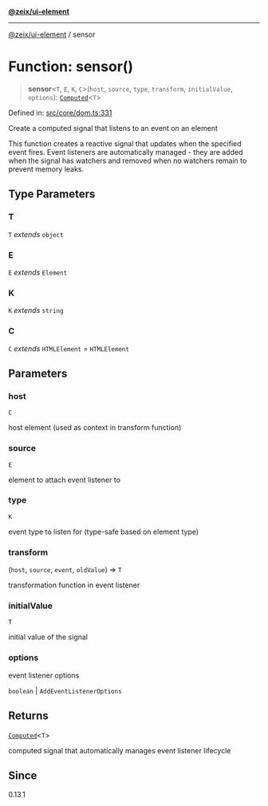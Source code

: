 [**@zeix/ui-element**](../README.md)

***

[@zeix/ui-element](../globals.md) / sensor

# Function: sensor()

> **sensor**\<`T`, `E`, `K`, `C`\>(`host`, `source`, `type`, `transform`, `initialValue`, `options`): [`Computed`](../type-aliases/Computed.md)\<`T`\>

Defined in: [src/core/dom.ts:331](https://github.com/zeixcom/ui-element/blob/051e9e1bc23b455abad71bf33880530a33e32030/src/core/dom.ts#L331)

Create a computed signal that listens to an event on an element

This function creates a reactive signal that updates when the specified event fires.
Event listeners are automatically managed - they are added when the signal has watchers
and removed when no watchers remain to prevent memory leaks.

## Type Parameters

### T

`T` *extends* `object`

### E

`E` *extends* `Element`

### K

`K` *extends* `string`

### C

`C` *extends* `HTMLElement` = `HTMLElement`

## Parameters

### host

`C`

host element (used as context in transform function)

### source

`E`

element to attach event listener to

### type

`K`

event type to listen for (type-safe based on element type)

### transform

(`host`, `source`, `event`, `oldValue`) => `T`

transformation function in event listener

### initialValue

`T`

initial value of the signal

### options

event listener options

`boolean` | `AddEventListenerOptions`

## Returns

[`Computed`](../type-aliases/Computed.md)\<`T`\>

computed signal that automatically manages event listener lifecycle

## Since

0.13.1
